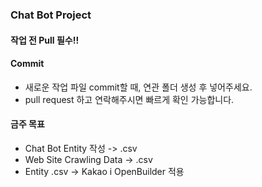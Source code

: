 ### Chat Bot Project

#### 작업 전 Pull 필수!!

#### Commit
- 새로운 작업 파일 commit할 때, 연관 폴더 생성 후 넣어주세요.
- pull request 하고 연락해주시면 빠르게 확인 가능합니다.

#### 금주 목표
- Chat Bot Entity 작성 -> .csv
- Web Site Crawling Data -> .csv
- Entity .csv -> Kakao i OpenBuilder 적용
